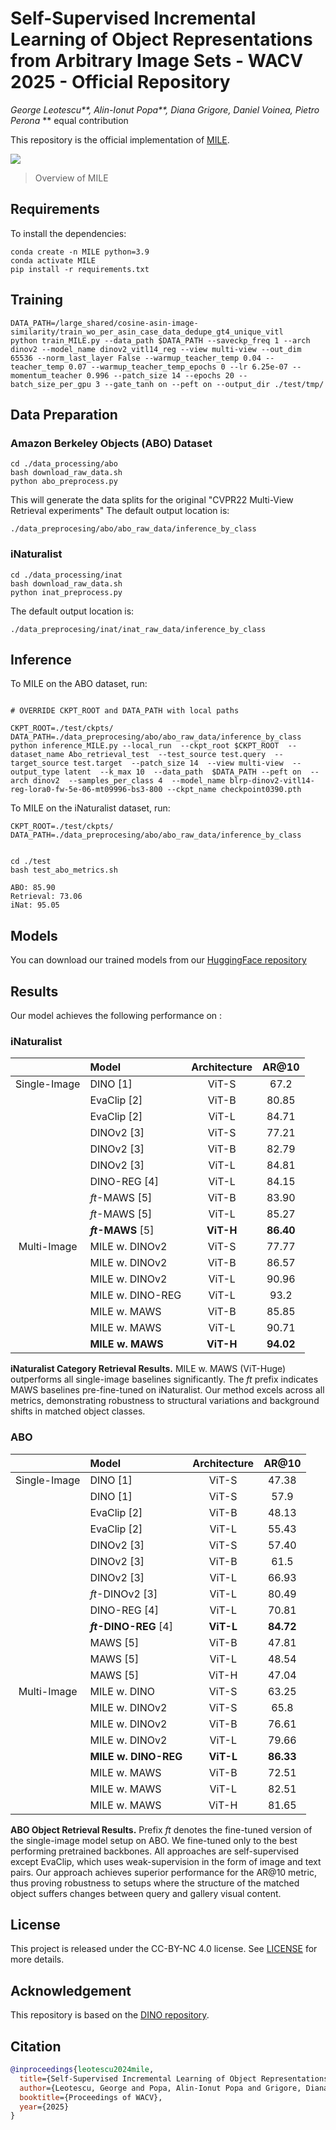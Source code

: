 # Self-Supervised Incremental Learning of Object Representations from Arbitrary Image Sets - WACV 2025 - Official Repository 
_*George Leotescu***, *Alin-Ionut Popa***, Diana Grigore, Daniel Voinea, Pietro Perona_
** equal contribution

This repository is the official implementation of [MILE](https://arxiv.org/abs/). 

![](figures/overview_v1.jpg)
> Overview of MILE

## Requirements

To install the dependencies:

```
conda create -n MILE python=3.9
conda activate MILE
pip install -r requirements.txt
```

## Training

```eval
DATA_PATH=/large_shared/cosine-asin-image-similarity/train_wo_per_asin_case_data_dedupe_gt4_unique_vitl
python train_MILE.py --data_path $DATA_PATH --saveckp_freq 1 --arch dinov2 --model_name dinov2_vitl14_reg --view multi-view --out_dim 65536 --norm_last_layer False --warmup_teacher_temp 0.04 --teacher_temp 0.07 --warmup_teacher_temp_epochs 0 --lr 6.25e-07 --momentum_teacher 0.996 --patch_size 14 --epochs 20 --batch_size_per_gpu 3 --gate_tanh on --peft on --output_dir ./test/tmp/
```

## Data Preparation

### Amazon Berkeley Objects (ABO) Dataset

```eval
cd ./data_processing/abo
bash download_raw_data.sh
python abo_preprocess.py

```

This will generate the data splits for the original "CVPR22 Multi-View Retrieval experiments"
The default output location is:
```eval
./data_preprocesing/abo/abo_raw_data/inference_by_class
```

### iNaturalist

```
cd ./data_processing/inat
bash download_raw_data.sh
python inat_preprocess.py

```

The default output location is:
```eval
./data_preprocesing/inat/inat_raw_data/inference_by_class
```

## Inference 

To MILE on the ABO dataset, run:


```eval

# OVERRIDE CKPT_ROOT and DATA_PATH with local paths

CKPT_ROOT=./test/ckpts/
DATA_PATH=./data_preprocesing/abo/abo_raw_data/inference_by_class
python inference_MILE.py --local_run  --ckpt_root $CKPT_ROOT  --dataset_name Abo_retrieval_test  --test_source test.query  --target_source test.target  --patch_size 14  --view multi-view  --output_type latent  --k_max 10  --data_path  $DATA_PATH --peft on  --arch dinov2  --samples_per_class 4  --model_name blrp-dinov2-vitl14-reg-lora0-fw-5e-06-mt09996-bs3-800 --ckpt_name checkpoint0390.pth

```

To MILE on the iNaturalist dataset, run:

```eval
CKPT_ROOT=./test/ckpts/
DATA_PATH=./data_preprocesing/abo/abo_raw_data/inference_by_class

```

```Internal test

cd ./test
bash test_abo_metrics.sh

ABO: 85.90
Retrieval: 73.06
iNat: 95.05

```

## Models

You can download our trained models from our [HuggingFace repository](https://huggingface.co/AmazonScience/MILE/)

## Results

Our model achieves the following performance on :


### iNaturalist 

| | Model | Architecture | AR@10 |
|:---:|:---|:---:|:---:|
| Single-Image | DINO [1] | ViT-S | 67.2 |
| | EvaClip [2] | ViT-B | 80.85 |
| | EvaClip [2] | ViT-L | 84.71 |
| | DINOv2 [3] | ViT-S | 77.21 |
| | DINOv2 [3] | ViT-B | 82.79 |
| | DINOv2 [3] | ViT-L | 84.81 |
| | DINO-REG [4] | ViT-L | 84.15 |
| | *ft*-MAWS [5] | ViT-B | 83.90 |
| | *ft*-MAWS [5] | ViT-L | 85.27 |
| | **_ft_-MAWS** [5] | **ViT-H** | **86.40** |
| Multi-Image | MILE w. DINOv2 | ViT-S | 77.77 |
| | MILE w. DINOv2 | ViT-B | 86.57 |
| | MILE w. DINOv2 | ViT-L | 90.96 |
| | MILE w. DINO-REG | ViT-L | 93.2 |
| | MILE w. MAWS | ViT-B | 85.85 |
| | MILE w. MAWS | ViT-L | 90.71 |
| | **MILE w. MAWS** | **ViT-H** | **94.02** |

**iNaturalist Category Retrieval Results.** MILE w. MAWS (ViT-Huge) outperforms all single-image baselines significantly. The *ft* prefix indicates MAWS baselines pre-fine-tuned on iNaturalist. Our method excels across all metrics, demonstrating robustness to structural variations and background shifts in matched object classes.

### ABO

| | Model | Architecture | AR@10 |
|:---:|:---|:---:|:---:|
| Single-Image | DINO [1] | ViT-S | 47.38 |
| | DINO [1] | ViT-S | 57.9 |
| | EvaClip [2] | ViT-B | 48.13 |
| | EvaClip [2] | ViT-L | 55.43 |
| | DINOv2 [3] | ViT-S | 57.40 |
| | DINOv2 [3] | ViT-B | 61.5 |
| | DINOv2 [3] | ViT-L | 66.93 |
| | *ft*-DINOv2 [3] | ViT-L | 80.49 |
| | DINO-REG [4] | ViT-L | 70.81 |
| | ***ft*-DINO-REG** [4] | **ViT-L** | **84.72** |
| | MAWS [5] | ViT-B | 47.81 |
| | MAWS [5] | ViT-L | 48.54 |
| | MAWS [5] | ViT-H | 47.04 |
| Multi-Image | MILE w. DINO | ViT-S | 63.25 |
| | MILE w. DINOv2 | ViT-S | 65.8 |
| | MILE w. DINOv2 | ViT-B | 76.61 |
| | MILE w. DINOv2 | ViT-L | 79.66 |
| | **MILE w. DINO-REG** | **ViT-L** | **86.33** |
| | MILE w. MAWS | ViT-B | 72.51 |
| | MILE w. MAWS | ViT-L | 82.51 |
| | MILE w. MAWS | ViT-H | 81.65 |

**ABO Object Retrieval Results.** Prefix *ft* denotes the fine-tuned version of the single-image model setup on ABO. We fine-tuned only to the best performing pretrained backbones. All approaches are self-supervised except EvaClip, which uses weak-supervision in the form of image and text pairs. Our approach achieves superior performance for the AR@10 metric, thus proving robustness to setups where the structure of the matched object suffers changes between query and gallery visual content.


## License 
This project is released under the CC-BY-NC 4.0 license. See [LICENSE](LICENSE) for more details. 

## Acknowledgement
This repository is based on the [DINO repository](https://github.com/facebookresearch/dino). 


## Citation

```bibtex
@inproceedings{leotescu2024mile,
  title={Self-Supervised Incremental Learning of Object Representations from Arbitrary Image Sets},
  author={Leotescu, George and Popa, Alin-Ionut Popa and Grigore, Diana and Voinea, Daniel and Perona, Pietro},
  booktitle={Proceedings of WACV},
  year={2025}
}
```
